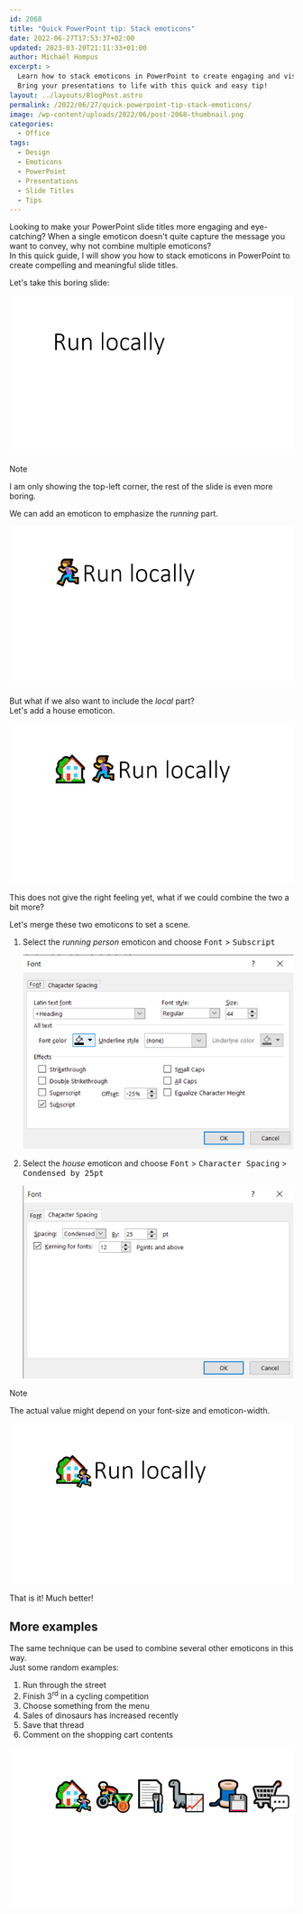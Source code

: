 ```yaml
---
id: 2068
title: "Quick PowerPoint tip: Stack emoticons"
date: 2022-06-27T17:53:37+02:00
updated: 2023-03-20T21:11:33+01:00
author: Michaël Hompus
excerpt: >
  Learn how to stack emoticons in PowerPoint to create engaging and visually appealing slide titles.
  Bring your presentations to life with this quick and easy tip!
layout: ../layouts/BlogPost.astro
permalink: /2022/06/27/quick-powerpoint-tip-stack-emoticons/
image: /wp-content/uploads/2022/06/post-2068-thumbnail.png
categories:
  - Office
tags:
  - Design
  - Emoticons
  - PowerPoint
  - Presentations
  - Slide Titles
  - Tips
---
```


Looking to make your PowerPoint slide titles more engaging and eye-catching?
When a single emoticon doesn't quite capture the message you want to convey,
why not combine multiple emoticons?  
In this quick guide,
I will show you how to stack emoticons in PowerPoint to create compelling and meaningful slide titles.

<!--more-->

Let's take this boring slide:

![Slide with only the title text "Run locally"](/wp-content/uploads/2022/06/boring-run-locally.png 'Slide with only the title text "Run locally"')

> [!NOTE]
> I am only showing the top-left corner, the rest of the slide is even more boring.

We can add an emoticon to emphasize the _running_ part.

![Slide with the title "Run locally" prefixed with a running person emoticon](/wp-content/uploads/2022/06/running-emoticon.png 'Slide with the title "Run locally" prefixed with a running person emoticon')

But what if we also want to include the _local_ part?  
Let's add a house emoticon.

![Slide with the title "Run locally" prefixed with both a house and running person emoticon](/wp-content/uploads/2022/06/house-and-running-emoticons.png 'Slide with the title "Run locally" prefixed with both a house and running person emoticon')

This does not give the right feeling yet, what if we could combine the two a bit more?

Let's merge these two emoticons to set a scene.

1. Select the *running person* emoticon and choose <kbd>Font</kbd> > <kbd>Subscript</kbd>

   ![Font menu with the Subscript option checked](/wp-content/uploads/2022/06/font-dialog-subscript.png "Font menu with the Subscript option checked")

2. Select the *house* emoticon and choose <kbd>Font</kbd> > <kbd>Character Spacing</kbd> > <kbd>Condensed by 25pt</kbd>

   ![Font menu with the Character Spacing set to Condensed by 25pt](/wp-content/uploads/2022/06/font-dialog-character-spacing.png "Font menu with the Character Spacing set to Condensed by 25pt")

> [!NOTE]
> The actual value might depend on your font-size and emoticon-width.

![Slide with the title "Run locally" prefixed with a person running in front of a house emoticon](/wp-content/uploads/2022/06/house-and-running-emoticons-stacked.png 'Slide with the title "Run locally" prefixed with a person running in front of a house emoticon')

That is it! Much better!

## More examples

The same technique can be used to combine several other emoticons in this way.  
Just some random examples:

1. Run through the street
2. Finish 3<sup>rd</sup> in a cycling competition
3. Choose something from the menu
4. Sales of dinosaurs has increased recently
5. Save that thread
6. Comment on the shopping cart contents

![Examples of several combinations of emoticons in PowerPoint](/wp-content/uploads/2022/06/examples-stacked-emoticons.png "Examples of several combinations of emoticons in PowerPoint")
